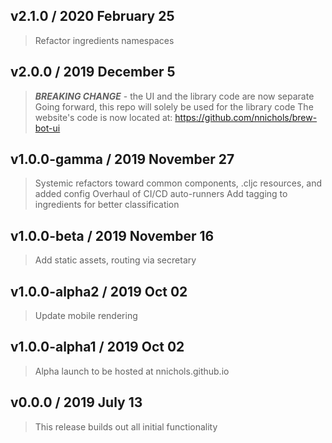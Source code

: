 ## v2.1.0 / 2020 February 25

> Refactor ingredients namespaces

## v2.0.0 / 2019 December 5

> ***BREAKING CHANGE*** - the UI and the library code are now separate
> Going forward, this repo will solely be used for the library code
> The website's code is now located at: https://github.com/nnichols/brew-bot-ui

## v1.0.0-gamma / 2019 November 27

> Systemic refactors toward common components, .cljc resources, and added config
> Overhaul of CI/CD auto-runners
> Add tagging to ingredients for better classification

## v1.0.0-beta / 2019 November 16

> Add static assets, routing via secretary

## v1.0.0-alpha2 / 2019 Oct 02

> Update mobile rendering

## v1.0.0-alpha1 / 2019 Oct 02

> Alpha launch to be hosted at nnichols.github.io

## v0.0.0 / 2019 July 13

> This release builds out all initial functionality
